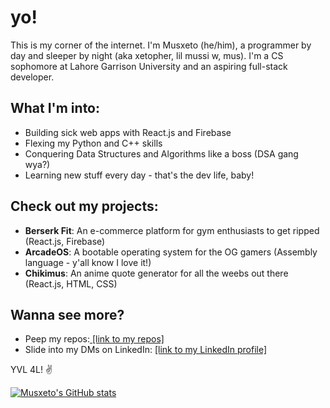# **yo!**

This is my corner of the internet. I'm Musxeto (he/him), a programmer by day and sleeper by night (aka xetopher, lil mussi w, mus). I'm a CS sophomore at Lahore Garrison University and an aspiring full-stack developer.

## What I'm into:
- Building sick web apps with React.js and Firebase
- Flexing my Python and C++ skills
- Conquering Data Structures and Algorithms like a boss (DSA gang wya?)
- Learning new stuff every day - that's the dev life, baby!

## Check out my projects:
- **Berserk Fit**: An e-commerce platform for gym enthusiasts to get ripped (React.js, Firebase)
- **ArcadeOS**: A bootable operating system for the OG gamers (Assembly language - y'all know I love it!)
- **Chikimus**: An anime quote generator for all the weebs out there (React.js, HTML, CSS)

## Wanna see more?
- Peep my repos:[ [link to my repos]](https://github.com/Musxeto?tab=repositories)
- Slide into my DMs on LinkedIn: [[link to my LinkedIn profile]](https://www.linkedin.com/in/mustafa-gm/)
  
YVL 4L! ✌

[![Musxeto's GitHub stats](https://github-readme-stats.vercel.app/api?username=musxeto)](https://github.com/musxeto/github-readme-stats)
